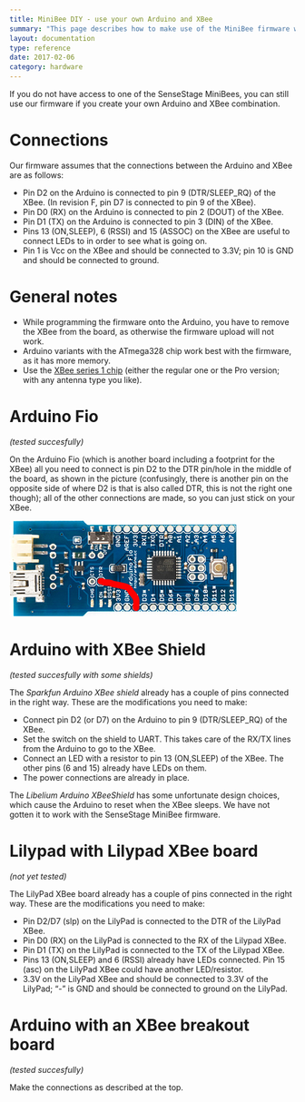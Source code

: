 ```yaml
---
title: MiniBee DIY - use your own Arduino and XBee
summary: "This page describes how to make use of the MiniBee firmware with your own Arduino and XBee combination."
layout: documentation
type: reference
date: 2017-02-06
category: hardware
---
```


If you do not have access to one of the SenseStage MiniBees, you can still use our firmware if you create your own Arduino and XBee combination.

# Connections

Our firmware assumes that the connections between the Arduino and XBee are as follows:

* Pin D2 on the Arduino is connected to pin 9 (DTR/SLEEP_RQ) of the XBee. (In revision F, pin D7 is connected to pin 9 of the XBee).
* Pin D0 (RX) on the Arduino is connected to pin 2 (DOUT) of the XBee.
* Pin D1 (TX) on the Arduino is connected to pin 3 (DIN) of the XBee.
* Pins 13 (ON,SLEEP), 6 (RSSI) and 15 (ASSOC) on the XBee are useful to connect LEDs to in order to see what is going on.
* Pin 1 is Vcc on the XBee and should be connected to 3.3V; pin 10 is GND and should be connected to ground.

# General notes

* While programming the firmware onto the Arduino, you have to remove the XBee from the board, as otherwise the firmware upload will not work.
* Arduino variants with the ATmega328 chip work best with the firmware, as it has more memory.
* Use the [XBee series 1 chip](xbee-choice) (either the regular one or the Pro version; with any antenna type you like).

# Arduino Fio

*(tested succesfully)*

On the Arduino Fio (which is another board including a footprint for the XBee) all you need to connect is pin D2 to the DTR pin/hole in the middle of the board, as shown in the picture (confusingly, there is another pin on the opposite side of where D2 is that is also called DTR, this is not the right one though); all of the other connections are made, so you can just stick on your XBee.

![](/img/ArduinoFio_minibee.jpg)

# Arduino with XBee Shield

*(tested succesfully with some shields)*

The *Sparkfun Arduino XBee shield* already has a couple of pins connected in the right way. These are the modifications you need to make:

* Connect pin D2 (or D7) on the Arduino to pin 9 (DTR/SLEEP_RQ) of the XBee.
* Set the switch on the shield to UART. This takes care of the RX/TX lines from the Arduino to go to the XBee.
* Connect an LED with a resistor to pin 13 (ON,SLEEP) of the XBee. The other pins (6 and 15) already have LEDs on them.
* The power connections are already in place.

The *Libelium Arduino XBeeShield* has some unfortunate design choices, which cause the Arduino to reset when the XBee sleeps. We have not gotten it to work with the SenseStage MiniBee firmware.

# Lilypad with Lilypad XBee board

*(not yet tested)*

The LilyPad XBee board already has a couple of pins connected in the right way. These are the modifications you need to make:

* Pin D2/D7 (slp) on the LilyPad is connected to the DTR of the LilyPad XBee.
* Pin D0 (RX) on the LilyPad is connected to the RX of the Lilypad XBee.
* Pin D1 (TX) on the LilyPad is connected to the TX of the Lilypad XBee.
* Pins 13 (ON,SLEEP) and 6 (RSSI) already have LEDs connected. Pin 15 (asc) on the LilyPad XBee could have another LED/resistor.
* 3.3V on the LilyPad XBee and should be connected to 3.3V of the LilyPad; “-” is GND and should be connected to ground on the LilyPad.

# Arduino with an XBee breakout board

*(tested succesfully)*

Make the connections as described at the top.
